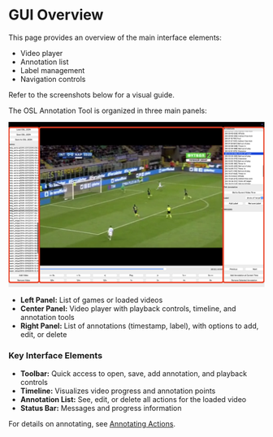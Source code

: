 # GUI Overview

This page provides an overview of the main interface elements:
- Video player
- Annotation list
- Label management
- Navigation controls

Refer to the screenshots below for a visual guide.

The OSL Annotation Tool is organized in three main panels:

![GUI Layout](assets/screenshot_layout.png)

- **Left Panel:** List of games or loaded videos
- **Center Panel:** Video player with playback controls, timeline, and annotation tools
- **Right Panel:** List of annotations (timestamp, label), with options to add, edit, or delete

### Key Interface Elements

- **Toolbar:** Quick access to open, save, add annotation, and playback controls
- **Timeline:** Visualizes video progress and annotation points
- **Annotation List:** See, edit, or delete all actions for the loaded video
- **Status Bar:** Messages and progress information

For details on annotating, see [Annotating Actions](annotating.md).
